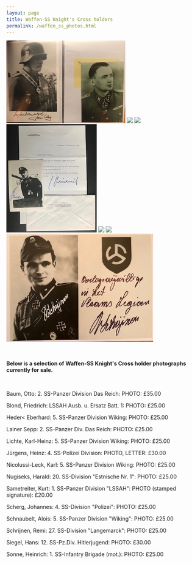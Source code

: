 ```yaml
---
layout: page
title: Waffen-SS Knight's Cross holders
permalink: /waffen_ss_photos.html
---
```


<div id="axisforces">
<p float="left">
<img src="./assets/Scherg 2.jpg"/>
<img src="./assets/Siegel.jpg"/>
<img src="./assets/Nugiseks.jpg"/>
<img src="./assets/Nicolussi-Leck.jpg"/>
<img src="./assets/Baum.jpg"/>
<img src="./assets/Heder.jpg"/>
<img src="./assets/Remi Schrijnen.jpg"/>
</p>  
<br />  
<p><b>Below is a selection of Waffen-SS Knight's Cross holder photographs currently for sale.</b></p>
<br />
<p>Baum,	Otto: 2. SS-Panzer Division Das Reich:	PHOTO:	£35.00
<p>Blond,	Friedrich: LSSAH Ausb. u. Ersatz Batt. 1:	PHOTO:	£25.00
<p>Heder<	Eberhard: 5. SS-Panzer Division Wiking:	PHOTO:	£25.00
<p>Lainer	Sepp: 2. SS-Panzer Div. Das Reich:	PHOTO:	£25.00
<p>Lichte,	Karl-Heinz: 5. SS-Panzer Division Wiking:	PHOTO:	£25.00
<p>Jürgens,	Heinz: 4. SS-Polizei Division:	PHOTO, LETTER:	£30.00
<p>Nicolussi-Leck,	Karl: 5. SS-Panzer Division Wiking:	PHOTO:	£25.00
<p>Nugiseks,	Harald: 20. SS-Division "Estnische Nr. 1":	PHOTO:	£25.00
<p>Sametreiter,	Kurt:	1. SS-Panzer Division "LSSAH":	PHOTO (stamped signature):	£20.00
<p>Scherg,	Johannes:	4. SS-Division "Polizei":	PHOTO:	£25.00
<p>Schnaubelt,	Alois: 5. SS-Panzer Division "Wiking":	PHOTO:	£25.00
<p>Schrijnen,	Remi:	27. SS-Division "Langemarck":	PHOTO: £25.00
<p>Siegel,	Hans: 12. SS-Pz.Div. Hitlerjugend:	PHOTO:	£30.00
<p>Sonne,	Heinrich: 1. SS-Infantry Brigade (mot.):	PHOTO: £25.00
